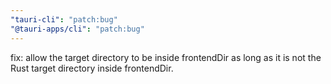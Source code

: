 ```yaml
---
"tauri-cli": "patch:bug"
"@tauri-apps/cli": "patch:bug"
---
```


fix: allow the target directory to be inside frontendDir as long as it is not the Rust target directory inside frontendDir.
